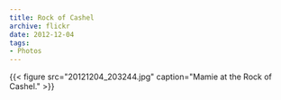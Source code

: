 ```yaml
---
title: Rock of Cashel
archive: flickr
date: 2012-12-04
tags:
- Photos
---
```

{{< figure src="20121204_203244.jpg" caption="Mamie at the Rock of Cashel." >}}
